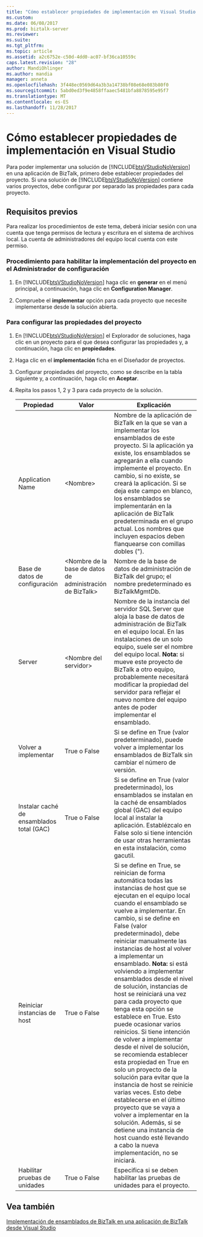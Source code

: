 ```yaml
---
title: "Cómo establecer propiedades de implementación en Visual Studio | Documentos de Microsoft"
ms.custom: 
ms.date: 06/08/2017
ms.prod: biztalk-server
ms.reviewer: 
ms.suite: 
ms.tgt_pltfrm: 
ms.topic: article
ms.assetid: a2c6752e-c50d-4dd0-ac07-bf36ca10559c
caps.latest.revision: "28"
author: MandiOhlinger
ms.author: mandia
manager: anneta
ms.openlocfilehash: 3f448ec0569d64a3b3a14738bf08e68e083b80f0
ms.sourcegitcommit: 5abd0ed3f9e4858ffaaec5481bfa8878595e95f7
ms.translationtype: MT
ms.contentlocale: es-ES
ms.lasthandoff: 11/28/2017
---
```

# <a name="how-to-set-deployment-properties-in-visual-studio"></a>Cómo establecer propiedades de implementación en Visual Studio
Para poder implementar una solución de [!INCLUDE[btsVStudioNoVersion](../includes/btsvstudionoversion-md.md)] en una aplicación de BizTalk, primero debe establecer propiedades del proyecto. Si una solución de [!INCLUDE[btsVStudioNoVersion](../includes/btsvstudionoversion-md.md)] contiene varios proyectos, debe configurar por separado las propiedades para cada proyecto.  
  
## <a name="prerequisites"></a>Requisitos previos  
 Para realizar los procedimientos de este tema, deberá iniciar sesión con una cuenta que tenga permisos de lectura y escritura en el sistema de archivos local. La cuenta de administradores del equipo local cuenta con este permiso.  
  
### <a name="to-enable-project-deployment-in-configuration-manager"></a>Procedimiento para habilitar la implementación del proyecto en el Administrador de configuración  
  
1.  En [!INCLUDE[btsVStudioNoVersion](../includes/btsvstudionoversion-md.md)] haga clic en **generar** en el menú principal, a continuación, haga clic en **Configuration Manager**.  
  
2.  Compruebe el **implementar** opción para cada proyecto que necesite implementarse desde la solución abierta.  
  
### <a name="to-configure-project-properties"></a>Para configurar las propiedades del proyecto  
  
1.  En [!INCLUDE[btsVStudioNoVersion](../includes/btsvstudionoversion-md.md)] el Explorador de soluciones, haga clic en un proyecto para el que desea configurar las propiedades y, a continuación, haga clic en **propiedades**.  
  
2.  Haga clic en el **implementación** ficha en el Diseñador de proyectos.  
  
3.  Configurar propiedades del proyecto, como se describe en la tabla siguiente y, a continuación, haga clic en **Aceptar**.  
  
4.  Repita los pasos 1, 2 y 3 para cada proyecto de la solución.  
  
    |Propiedad|Valor|Explicación|  
    |--------------|-----------|-----------------|  
    |Application Name|\<Nombre\>|Nombre de la aplicación de BizTalk en la que se van a implementar los ensamblados de este proyecto. Si la aplicación ya existe, los ensamblados se agregarán a ella cuando implemente el proyecto. En cambio, si no existe, se creará la aplicación. Si se deja este campo en blanco, los ensamblados se implementarán en la aplicación de BizTalk predeterminada en el grupo actual. Los nombres que incluyen espacios deben flanquearse con comillas dobles (").|  
    |Base de datos de configuración|\<Nombre de la base de datos de administración de BizTalk\>|Nombre de la base de datos de administración de BizTalk del grupo; el nombre predeterminado es BizTalkMgmtDb.|  
    |Server|\<Nombre del servidor\>|Nombre de la instancia del servidor SQL Server que aloja la base de datos de administración de BizTalk en el equipo local. En las instalaciones de un solo equipo, suele ser el nombre del equipo local. **Nota:** si mueve este proyecto de BizTalk a otro equipo, probablemente necesitará modificar la propiedad del servidor para reflejar el nuevo nombre del equipo antes de poder implementar el ensamblado.|  
    |Volver a implementar|True o False|Si se define en True (valor predeterminado), puede volver a implementar los ensamblados de BizTalk sin cambiar el número de versión.|  
    |Instalar caché de ensamblados total (GAC)|True o False|Si se define en True (valor predeterminado), los ensamblados se instalan en la caché de ensamblados global (GAC) del equipo local al instalar la aplicación. Establézcalo en False solo si tiene intención de usar otras herramientas en esta instalación, como gacutil.|  
    |Reiniciar instancias de host|True o False|Si se define en True, se reinician de forma automática todas las instancias de host que se ejecutan en el equipo local cuando el ensamblado se vuelve a implementar. En cambio, si se define en False (valor predeterminado), debe reiniciar manualmente las instancias de host al volver a implementar un ensamblado. **Nota:** si está volviendo a implementar ensamblados desde el nivel de solución, instancias de host se reiniciará una vez para cada proyecto que tenga esta opción se establece en True. Esto puede ocasionar varios reinicios. Si tiene intención de volver a implementar desde el nivel de solución, se recomienda establecer esta propiedad en True en solo un proyecto de la solución para evitar que la instancia de host se reinicie varias veces. Esto debe establecerse en el último proyecto que se vaya a volver a implementar en la solución. Además, si se detiene una instancia de host cuando esté llevando a cabo la nueva implementación, no se iniciará.|  
    |Habilitar pruebas de unidades|True o False|Especifica si se deben habilitar las pruebas de unidades para el proyecto.|  
  
## <a name="see-also"></a>Vea también  
 [Implementación de ensamblados de BizTalk en una aplicación de BizTalk desde Visual Studio](../core/deploying-biztalk-assemblies-from-visual-studio-into-a-biztalk-application.md)